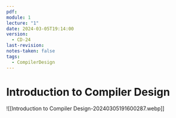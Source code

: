 ```yaml
---
pdf: 
module: 1
lecture: "1"
date: 2024-03-05T19:14:00
version:
  - CD-24
last-revision: 
notes-taken: false
tags:
  - CompilerDesign
---
```

# Introduction to Compiler Design

![[Introduction to Compiler Design-20240305191600287.webp]]

